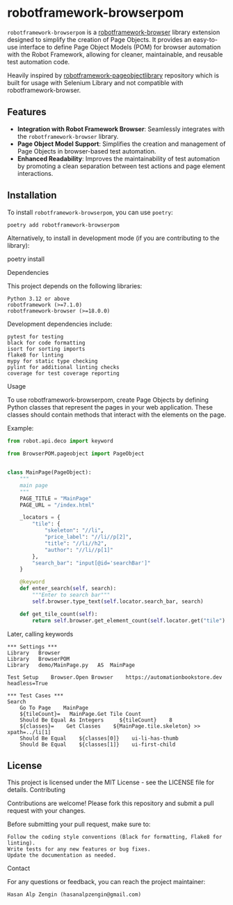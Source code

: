 # robotframework-browserpom

`robotframework-browserpom` is a [robotframework-browser](https://robotframework-browser.org/) library extension designed to simplify the creation of Page Objects. It provides an easy-to-use interface to define Page Object Models (POM) for browser automation with the Robot Framework, allowing for cleaner, maintainable, and reusable test automation code.

Heavily inspired by [robotframework-pageobjectlibrary](https://github.com/boakley/robotframework-pageobjectlibrary) repository which is built for usage with Selenium Library and not compatible with robotframework-browser.

## Features

- **Integration with Robot Framework Browser**: Seamlessly integrates with the `robotframework-browser` library.
- **Page Object Model Support**: Simplifies the creation and management of Page Objects in browser-based test automation.
- **Enhanced Readability**: Improves the maintainability of test automation by promoting a clean separation between test actions and page element interactions.

## Installation

To install `robotframework-browserpom`, you can use `poetry`:

```bash
poetry add robotframework-browserpom
```

Alternatively, to install in development mode (if you are contributing to the library):

poetry install

Dependencies

This project depends on the following libraries:

    Python 3.12 or above
    robotframework (>=7.1.0)
    robotframework-browser (>=18.0.0)

Development dependencies include:

    pytest for testing
    black for code formatting
    isort for sorting imports
    flake8 for linting
    mypy for static type checking
    pylint for additional linting checks
    coverage for test coverage reporting

Usage

To use robotframework-browserpom, create Page Objects by defining Python classes that represent the pages in your web application. These classes should contain methods that interact with the elements on the page.

Example:

```python
from robot.api.deco import keyword

from BrowserPOM.pageobject import PageObject


class MainPage(PageObject):
    """
    main page
    """
    PAGE_TITLE = "MainPage"
    PAGE_URL = "/index.html"

    _locators = {
        "tile": {
            "skeleton": "//li",
            "price_label": "//li//p[2]",
            "title": "//li//h2",
            "author": "//li//p[1]"
        },
        "search_bar": "input[@id='searchBar']"
    }

    @keyword
    def enter_search(self, search):
        """Enter to search bar"""
        self.browser.type_text(self.locator.search_bar, search)

    def get_tile_count(self):
        return self.browser.get_element_count(self.locator.get("tile").get("skeleton"))
```

Later, calling keywords
```robotframework
*** Settings ***
Library   Browser
Library   BrowserPOM
Library   demo/MainPage.py   AS  MainPage

Test Setup    Browser.Open Browser    https://automationbookstore.dev     headless=True

*** Test Cases ***
Search
    Go To Page    MainPage
    ${tileCount}=   MainPage.Get Tile Count
    Should Be Equal As Integers     ${tileCount}    8
    ${classes}=    Get Classes    ${MainPage.tile.skeleton} >> xpath=../li[1]
    Should Be Equal    ${classes[0]}    ui-li-has-thumb
    Should Be Equal    ${classes[1]}    ui-first-child
```

## License

This project is licensed under the MIT License - see the LICENSE file for details.
Contributing

Contributions are welcome! Please fork this repository and submit a pull request with your changes.

Before submitting your pull request, make sure to:

    Follow the coding style conventions (Black for formatting, Flake8 for linting).
    Write tests for any new features or bug fixes.
    Update the documentation as needed.

Contact

For any questions or feedback, you can reach the project maintainer:

    Hasan Alp Zengin (hasanalpzengin@gmail.com)